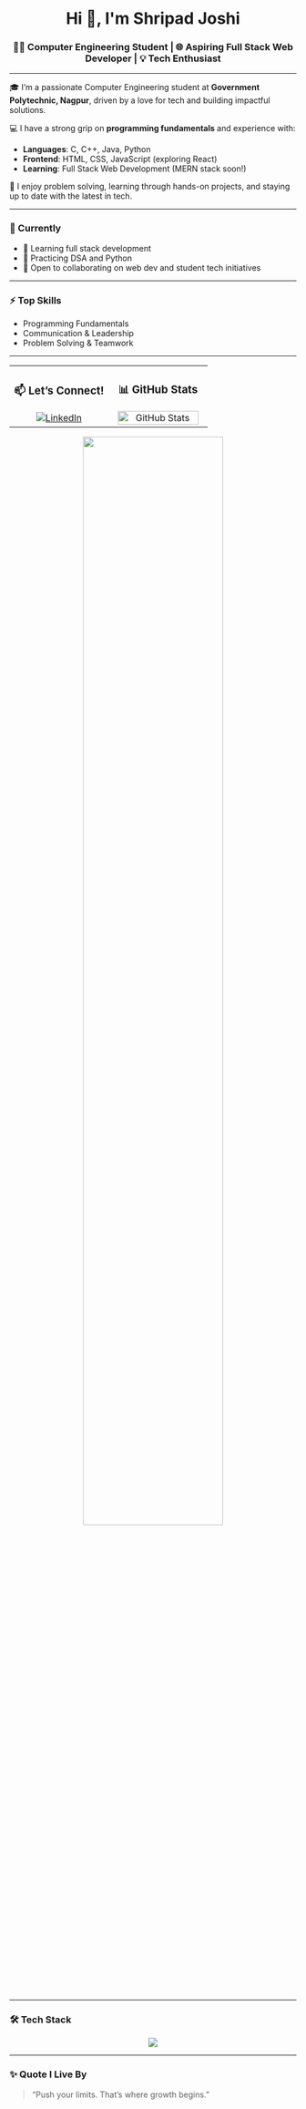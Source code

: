 <h1 align="center">Hi 👋, I'm Shripad Joshi</h1>
<h3 align="center">👨‍💻 Computer Engineering Student | 🌐 Aspiring Full Stack Web Developer | 💡 Tech Enthusiast</h3>

---

🎓 I’m a passionate Computer Engineering student at **Government Polytechnic, Nagpur**, driven by a love for tech and building impactful solutions.

💻 I have a strong grip on **programming fundamentals** and experience with:
- **Languages**: C, C++, Java, Python
- **Frontend**: HTML, CSS, JavaScript (exploring React)
- **Learning**: Full Stack Web Development (MERN stack soon!)

🚀 I enjoy problem solving, learning through hands-on projects, and staying up to date with the latest in tech.

---

### 🔭 Currently
- 🌱 Learning full stack development
- 🧠 Practicing DSA and Python
- 🤝 Open to collaborating on web dev and student tech initiatives

---

### ⚡ Top Skills
- Programming Fundamentals  
- Communication & Leadership  
- Problem Solving & Teamwork  

---

<table>
  <tr>
    <td align="center" width="50%">
      <h3>📫 Let’s Connect!</h3>
      <a href="https://www.linkedin.com/in/shrijoshi24" target="_blank">
        <img alt="LinkedIn" src="https://img.shields.io/badge/LinkedIn-blue?style=for-the-badge&logo=linkedin" />
      </a>
    </td>
    <td align="center" width="50%">
      <h3>📊 GitHub Stats</h3>
      <img src="https://github-readme-stats.vercel.app/api?username=Shripad-24&show_icons=true&theme=tokyonight" alt="GitHub Stats" width="95%" />
    </td>
  </tr>
</table>

<p align="center">
  <img src="https://github-readme-streak-stats.demolab.com/?user=Shripad-24&theme=tokyonight" width="70%" />
</p>

---

### 🛠️ Tech Stack
<p align="center">
  <img src="https://skillicons.dev/icons?i=c,cpp,java,python,html,css,js,git,github,vscode" />
</p>

---

### ✨ Quote I Live By
> “Push your limits. That’s where growth begins.”
